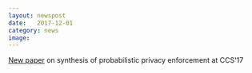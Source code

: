 ```yaml
---
layout: newspost
date:   2017-12-01
category: news
image: 
---
```


[New paper]({{"/publications"|relative_url}}) on synthesis of probabilistic privacy enforcement at CCS'17